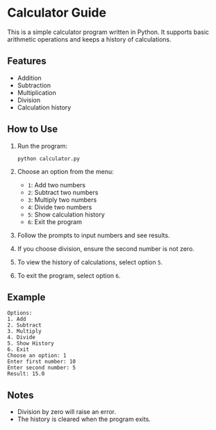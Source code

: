 # Calculator Guide

This is a simple calculator program written in Python. It supports basic arithmetic operations and keeps a history of calculations.

## Features
- Addition
- Subtraction
- Multiplication
- Division
- Calculation history

## How to Use

1. Run the program:
   ```
   python calculator.py
   ```

2. Choose an option from the menu:
   - `1`: Add two numbers
   - `2`: Subtract two numbers
   - `3`: Multiply two numbers
   - `4`: Divide two numbers
   - `5`: Show calculation history
   - `6`: Exit the program

3. Follow the prompts to input numbers and see results.

4. If you choose division, ensure the second number is not zero.

5. To view the history of calculations, select option `5`.

6. To exit the program, select option `6`.

## Example

```
Options:
1. Add
2. Subtract
3. Multiply
4. Divide
5. Show History
6. Exit
Choose an option: 1
Enter first number: 10
Enter second number: 5
Result: 15.0
```

## Notes
- Division by zero will raise an error.
- The history is cleared when the program exits.